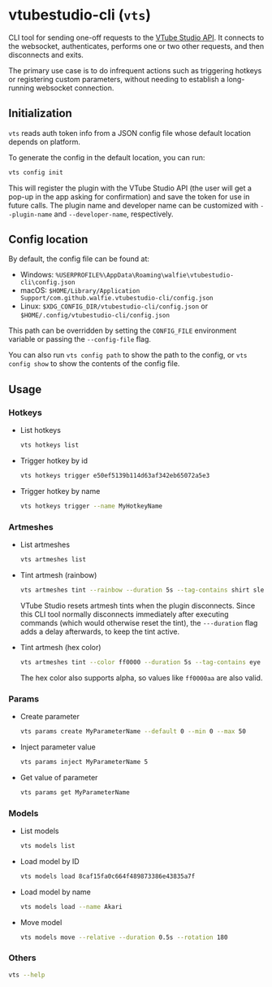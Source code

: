 # vtubestudio-cli (`vts`)

CLI tool for sending one-off requests to the [VTube Studio API]. It connects to
the websocket, authenticates, performs one or two other requests, and then
disconnects and exits.

The primary use case is to do infrequent actions such as triggering hotkeys or
registering custom parameters, without needing to establish a long-running
websocket connection.

[VTube Studio API]: https://github.com/DenchiSoft/VTubeStudio

## Initialization

`vts` reads auth token info from a JSON config file whose default location depends on platform.

To generate the config in the default location, you can run:

```sh
vts config init
```

This will register the plugin with the VTube Studio API (the user will get a
pop-up in the app asking for confirmation) and save the token for use in future
calls. The plugin name and developer name can be customized with
`--plugin-name` and `--developer-name`, respectively.

## Config location

By default, the config file can be found at:

* Windows: `%USERPROFILE%\AppData\Roaming\walfie\vtubestudio-cli\config.json`
* macOS: `$HOME/Library/Application Support/com.github.walfie.vtubestudio-cli/config.json`
* Linux: `$XDG_CONFIG_DIR/vtubestudio-cli/config.json` or `$HOME/.config/vtubestudio-cli/config.json`

This path can be overridden by setting the `CONFIG_FILE` environment variable
or passing the `--config-file` flag.

You can also run `vts config path` to show the path to the config, or `vts
config show` to show the contents of the config file.

## Usage

### Hotkeys

* List hotkeys

    ```sh
    vts hotkeys list
    ```

* Trigger hotkey by id

    ```sh
    vts hotkeys trigger e50ef5139b114d63af342eb65072a5e3
    ```

* Trigger hotkey by name

    ```sh
    vts hotkeys trigger --name MyHotkeyName
    ```

### Artmeshes

* List artmeshes

    ```sh
    vts artmeshes list
    ```

* Tint artmesh (rainbow)

    ```sh
    vts artmeshes tint --rainbow --duration 5s --tag-contains shirt sleeves
    ```

    VTube Studio resets artmesh tints when the plugin disconnects. Since this
    CLI tool normally disconnects immediately after executing commands (which
    would otherwise reset the tint), the `---duration` flag adds a delay
    afterwards, to keep the tint active.

* Tint artmesh (hex color)

    ```sh
    vts artmeshes tint --color ff0000 --duration 5s --tag-contains eye
    ```

    The hex color also supports alpha, so values like `ff0000aa` are also valid.

### Params

* Create parameter

    ```sh
    vts params create MyParameterName --default 0 --min 0 --max 50
    ```

* Inject parameter value

    ```sh
    vts params inject MyParameterName 5
    ```

* Get value of parameter

    ```sh
    vts params get MyParameterName
    ```

### Models

* List models

    ```sh
    vts models list
    ```

* Load model by ID

    ```sh
    vts models load 8caf15fa0c664f489873386e43835a7f
    ```

* Load model by name

    ```sh
    vts models load --name Akari
    ```

* Move model

    ```sh
    vts models move --relative --duration 0.5s --rotation 180
    ```

### Others

```sh
vts --help
```

